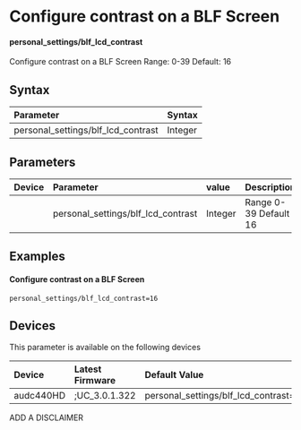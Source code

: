 ﻿---
description: Configure contrast on a BLF Screen
search:
    keywords: ['personal_settings','blf_lcd_contrast']
---

# Configure contrast on a BLF Screen

#### personal_settings/blf_lcd_contrast

Configure contrast on a BLF Screen
    Range: 0-39 
    Default: 16



## Syntax
| Parameter | Syntax |
| :--- | :--- |
|personal_settings/blf_lcd_contrast | Integer|

## Parameters
|Device|Parameter|value|Description|
|:---|:---|:---|:---|
|  | personal_settings/blf_lcd_contrast | Integer | Range 0-39 Default 16 |

## Examples
#### Configure contrast on a BLF Screen

```
personal_settings/blf_lcd_contrast=16
```

## Devices
This parameter is available on the following devices

| Device | Latest Firmware | Default Value |
|:---|:---|:---|
| audc440HD | ;UC_3.0.1.322 | personal_settings/blf_lcd_contrast=140 

ADD A DISCLAIMER
